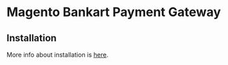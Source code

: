# Magento Bankart Payment Gateway

## Installation
More info about installation is [here](doc/INSTALL.md).
